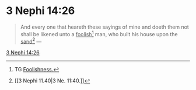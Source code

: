 # 3 Nephi 14:26

> And every one that heareth these sayings of mine and doeth them not shall be likened unto a <u>foolish</u>[^a] man, who built his house upon the <u>sand</u>[^b] —

[3 Nephi 14:26](https://www.churchofjesuschrist.org/study/scriptures/bofm/3-ne/14?lang=eng&id=p26#p26)


[^a]: TG [Foolishness.](https://www.churchofjesuschrist.org/study/scriptures/tg/foolishness?lang=eng)
[^b]: [[3 Nephi 11.40|3 Ne. 11:40.]]
